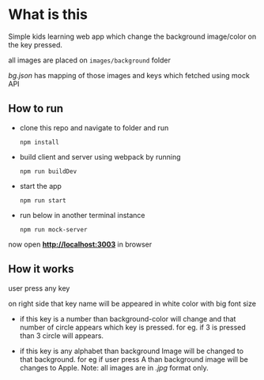 # What is this

Simple kids learning web app which change the background image/color on the key pressed.

all images are placed on `images/background` folder

_bg.json_ has mapping of those images and keys which fetched using mock API

## How to run

- clone this repo and navigate to folder and run

  `npm install`

- build client and server using webpack by running

  `npm run buildDev`

- start the app

  `npm run start`

- run below in another terminal instance

  `npm run mock-server`

now open **<http://localhost:3003>** in browser

## How it works

user press any key

on right side that key name will be appeared in white color with big font size

- if this key is a number than background-color will change and that number of circle appears which key is pressed.
  for eg. if 3 is pressed than 3 circle will appears.

- if this key is any alphabet than background Image will be changed to that background.
  for eg if user press A than background image will be changes to Apple.
  Note: all images are in _.jpg_ format only.

